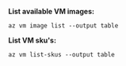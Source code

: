**List available VM images:**

```
az vm image list --output table
```

**List VM sku's:**

```
az vm list-skus --output table
```



